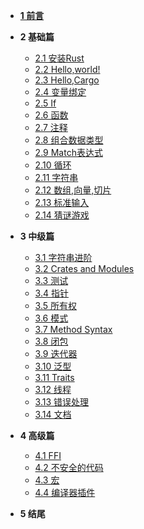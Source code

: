 * **[1 前言](./1/1.md)**

* **2 基础篇**
	- [2.1 安装Rust](./2/2.1.md)
	- [2.2 Hello,world!]()
	- [2.3 Hello,Cargo]()
	- [2.4 变量绑定]()
	- [2.5 If]()
	- [2.6 函数]()
	- [2.7 注释]()
	- [2.8 组合数据类型]()
	- [2.9 Match表达式](./2/2.9/md)
	- [2.10 循环]()
	- [2.11 字符串]()
	- [2.12 数组,向量,切片]()
	- [2.13 标准输入]()
	- [2.14 猜谜游戏]()
* **3 中级篇**
	- [3.1 字符串进阶]()
	- [3.2 Crates and Modules]()
	- [3.3 测试]()
	- [3.4 指针]()
	- [3.5 所有权]()
	- [3.6 模式]()
	- [3.7 Method Syntax]()
	- [3.8 闭包]()
	- [3.9 迭代器]()
	- [3.10 泛型]()
	- [3.11 Traits]()
	- [3.12 线程]()
	- [3.13 错误处理]()
	- [3.14 文档]()														
* **4 高级篇**
	- [4.1 FFI]()
	- [4.2 不安全的代码]()
	- [4.3 宏]()
	- [4.4 编译器插件]()
* **5 结尾**	
